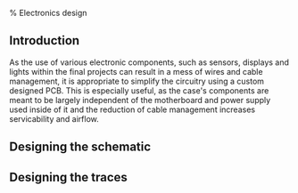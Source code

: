 % Electronics design

[^dlpcb]: [PCB design download](../src/morsecode_analog.c)

## Introduction

As the use of various electronic components, such as sensors, displays and lights within the final projects can result in a mess of wires and cable management, it is appropriate to simplify the circuitry using a custom designed PCB. This is especially useful, as the case's components are meant to be largely independent of the motherboard and power supply used inside of it and the reduction of cable management increases servicability and airflow.

## Designing the schematic

## Designing the traces

